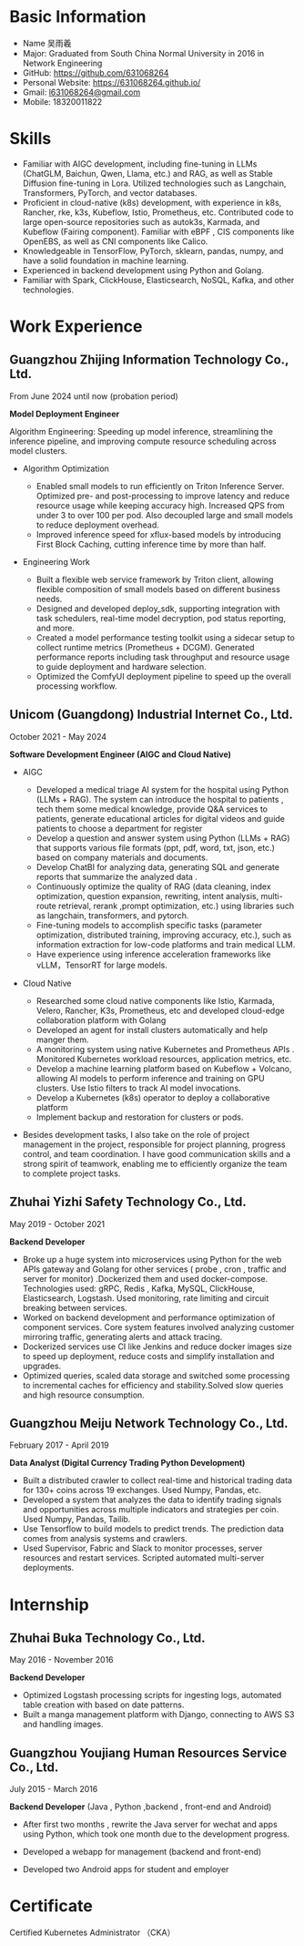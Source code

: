 # Basic Information

- Name 吴雨羲
- Major: Graduated from South China Normal University in 2016 in Network Engineering
- GitHub: https://github.com/631068264 
- Personal Website: https://631068264.github.io/
- Gmail: l631068264@gmail.com
- Mobile: 18320011822



# Skills

- Familiar with AIGC development, including fine-tuning in LLMs (ChatGLM, Baichun, Qwen, Llama, etc.) and RAG, as well as Stable Diffusion fine-tuning in Lora. Utilized technologies such as Langchain, Transformers, PyTorch, and vector databases.
- Proficient in cloud-native (k8s) development, with experience in k8s, Rancher, rke, k3s, Kubeflow, Istio, Prometheus, etc. Contributed code to large open-source repositories such as autok3s, Karmada, and Kubeflow (Fairing component). Familiar with eBPF , CIS components like OpenEBS, as well as CNI components like Calico.
- Knowledgeable in TensorFlow, PyTorch, sklearn, pandas, numpy, and have a solid foundation in machine learning.
- Experienced in backend development using Python and Golang.
- Familiar with Spark, ClickHouse, Elasticsearch, NoSQL, Kafka, and other technologies.





# Work Experience



## Guangzhou Zhijing Information Technology Co., Ltd.

From June 2024 until now (probation period)

**Model Deployment Engineer**

Algorithm Engineering: Speeding up model inference, streamlining the inference pipeline, and improving compute resource scheduling across model clusters.

- Algorithm Optimization

  - Enabled small models to run efficiently on Triton Inference Server. Optimized pre- and post-processing to improve latency and reduce resource usage while keeping accuracy high. Increased QPS from under 3 to over 100 per pod. Also decoupled large and small models to reduce deployment overhead.
  - Improved inference speed for xflux-based models by introducing First Block Caching, cutting inference time by more than half.

- Engineering Work

  - Built a flexible web service framework by Triton client, allowing flexible composition of small models based on different business needs.
  - Designed and developed deploy_sdk, supporting integration with task schedulers, real-time model decryption, pod status reporting, and more.
  - Created a model performance testing toolkit using a sidecar setup to collect runtime metrics (Prometheus + DCGM). Generated performance reports including task throughput and resource usage to guide deployment and hardware selection.
  - Optimized the ComfyUI deployment pipeline to speed up the overall processing workflow.

   

## Unicom (Guangdong) Industrial Internet Co., Ltd.

October 2021 - May 2024 

**Software Development Engineer (AIGC  and Cloud Native)**

- AIGC
  - Developed a medical triage AI system for the hospital using Python (LLMs + RAG). The system can introduce the hospital to patients , tech them some medical knowledge, provide Q&A services to patients,  generate educational articles for digital videos  and guide patients to choose a department for register 
  - Develop a question and answer system using Python (LLMs + RAG) that supports various file formats (ppt, pdf, word, txt, json, etc.) based on company materials and documents.
  - Develop ChatBI for analyzing data, generating SQL  and generate reports that summarize the analyzed data .
  - Continuously optimize the quality of RAG (data cleaning, index optimization, question expansion, rewriting, intent analysis, multi-route retrieval, rerank ,prompt optimization, etc.) using libraries such as langchain, transformers, and pytorch.
  - Fine-tuning models to accomplish specific tasks (parameter optimization, distributed training, improving accuracy, etc.), such as information extraction for low-code platforms and train medical LLM.
  - Have experience using inference acceleration frameworks like vLLM，TensorRT for large models.
- Cloud Native
  - Researched some cloud native components like Istio, Karmada, Velero, Rancher, K3s, Prometheus, etc  and developed cloud-edge collaboration platform with Golang
  - Developed an agent for install clusters automatically  and help manger them.
  - A monitoring system using native Kubernetes  and Prometheus APIs . Monitored Kubernetes workload resources, application metrics, etc.
  - Develop a machine learning platform based on Kubeflow + Volcano, allowing AI models to perform inference and training on GPU clusters. Use Istio filters to track AI model invocations.
  - Develop a Kubernetes (k8s) operator to deploy a collaborative platform
  - Implement backup and restoration for clusters or pods.
  
- Besides development tasks, I also take on the role of project management in the project, responsible for project planning, progress control, and team coordination. I have good communication skills and a strong spirit of teamwork, enabling me to efficiently organize the team to complete project tasks.



## Zhuhai Yizhi Safety Technology Co., Ltd.

May 2019 - October 2021

**Backend Developer** 

- Broke up a huge system into microservices using Python for the web APIs gateway and Golang for other services ( probe , cron , traffic and server for monitor) .Dockerized them and used docker-compose. Technologies used: gRPC, Redis , Kafka, MySQL, ClickHouse, Elasticsearch, Logstash.  Used monitoring, rate limiting and circuit breaking between services.
- Worked on backend development and performance optimization of component services. Core system features involved analyzing customer mirroring traffic, generating alerts and attack tracing.
- Dockerized services use CI like Jenkins and reduce docker images size to speed up deployment, reduce costs and simplify installation and upgrades.
- Optimized queries, scaled data storage and switched some processing to incremental caches for efficiency and stability.Solved slow queries and high resource consumption. 



## Guangzhou Meiju Network Technology Co., Ltd.

February 2017 - April 2019

**Data Analyst (Digital Currency Trading Python Development)** 

- Built a distributed crawler to collect real-time and historical trading data for 130+ coins across 19 exchanges. Used Numpy, Pandas, etc.
- Developed a system that analyzes the data to identify trading signals and opportunities across multiple indicators and strategies per coin. Used Numpy, Pandas, Tailib.
- Use Tensorflow to build models to predict trends. The prediction data comes from analysis systems and crawlers.
- Used Supervisor, Fabric and Slack to monitor processes, server resources and restart services. Scripted automated multi-server deployments.



# Internship

## Zhuhai Buka Technology Co., Ltd.

May 2016 - November 2016

**Backend Developer**

- Optimized Logstash processing scripts for ingesting logs, automated table creation with based on date patterns.
- Built a manga management platform with Django, connecting to AWS S3 and handling images.



## Guangzhou Youjiang Human Resources Service Co., Ltd.

July 2015 - March 2016

**Backend Developer** (Java , Python ,backend , front-end and Android)

- After first two months , rewrite the Java server for wechat and apps using Python, which took one month due to the development progress.

-  Developed a webapp for management (backend and front-end)
- Developed two Android apps for student and employer 





# Certificate

Certified Kubernetes Administrator （CKA）